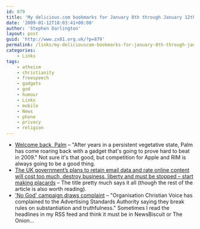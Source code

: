 ```yaml
---
id: 879
title: 'My delicious.com bookmarks for January 8th through January 12th'
date: '2009-01-12T18:03:41+00:00'
author: 'Stephen Darlington'
layout: post
guid: 'http://www.zx81.org.uk/?p=879'
permalink: /links/my-deliciouscom-bookmarks-for-january-8th-through-january-12th.html
categories:
    - Links
tags:
    - atheism
    - christianity
    - freespeech
    - gadgets
    - god
    - humour
    - Links
    - mobile
    - News
    - phone
    - privacy
    - religion
---
```


- [Welcome back, Palm](http://www.theregister.co.uk/2009/01/12/welcome_back_palm/) – "After years in a persistent vegetative state, Palm has come roaring back with a gadget that's going to prove hard to beat in 2009." Not sure it's that good, but competition for Apple and RIM is always going to be a good thing.
- [The UK government’s plans to retain email data and rate online content will cost too much, destroy business, liberty and must be stopped – start making placards](http://uk.techcrunch.com/2009/01/09/the-uk-governments-plans/) – The title pretty much says it all (though the rest of the article is also worth reading).
- ['No God' campaign draws complaint](http://news.bbc.co.uk/1/hi/uk/7818980.stm) – "Organisation Christian Voice has complained to the Advertising Standards Authority saying they break rules on substantiation and truthfulness." Sometimes I read the headlines in my RSS feed and think it must be in NewsBiscuit or The Onion…